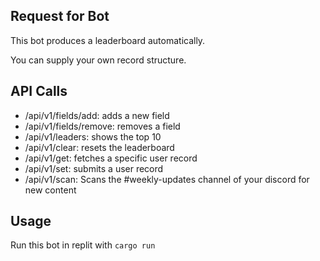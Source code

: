 Request for Bot
---------------
This bot produces a leaderboard automatically.

You can supply your own record structure.

API Calls
---------
* /api/v1/fields/add: adds a new field
* /api/v1/fields/remove: removes a field
* /api/v1/leaders: shows the top 10
* /api/v1/clear: resets the leaderboard
* /api/v1/get: fetches a specific user record
* /api/v1/set: submits a user record
* /api/v1/scan: Scans the #weekly-updates channel of your discord for new content

Usage
-----
Run this bot in replit with `cargo run`